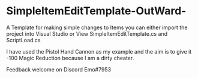 # SimpleItemEditTemplate-OutWard-
A Template for making simple changes to Items
you can either import the project into Visual Studio or View SimpleItemEditTemplate.cs and ScriptLoad.cs

I have used the Pistol Hand Cannon as my example and the aim is to give it -100 Magic Reduction because I am a dirty cheater.

Feedback welcome on Discord Emo#7953

